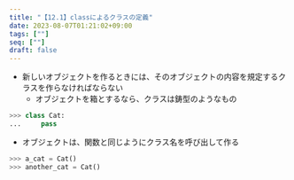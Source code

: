 ```yaml
---
title: "【12.1】classによるクラスの定義"
date: 2023-08-07T01:21:02+09:00
tags: [""]
seq: [""]
draft: false
---
```


- 新しいオブジェクトを作るときには、そのオブジェクトの内容を規定するクラスを作らなければならない
  - オブジェクトを箱とするなら、クラスは鋳型のようなもの

```python
>>> class Cat:
...     pass
```

- オブジェクトは、関数と同じようにクラス名を呼び出して作る

```python
>>> a_cat = Cat()
>>> another_cat = Cat()
```

